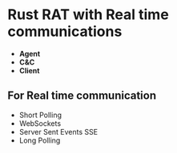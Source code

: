# Rust RAT with Real time communications

- **Agent**
- **C&C**
- **Client**

## For Real time communication 
- Short Polling
- WebSockets 
- Server Sent Events SSE
- Long Polling
